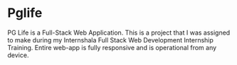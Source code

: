 # Pglife
PG Life is a Full-Stack Web Application. This is a project that I was assigned to make during my Internshala Full Stack Web Development Internship Training. Entire web-app is fully responsive and is operational from any device.
